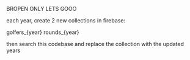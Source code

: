 BROPEN ONLY LETS GOOO

each year, create 2 new collections in firebase:

golfers_{year}
rounds_{year}

then search this codebase and replace the collection with the updated years